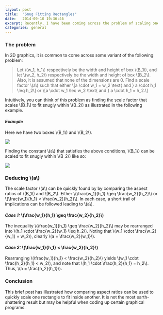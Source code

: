 ```yaml
---
layout: post
title:  "Snug Fitting Rectangles"
date:   2014-09-10 19:36:46
excerpt: Recently, I have been coming across the problem of scaling one rectangle to fit "snugly" within another rectangle. This post gives some formal reasoning behind one solution. 
categories: general 
---
```


### The problem

In 2D graphics, it is common to come across some variant of the following problem:

>Let \\(w\_1, h\_1\\) respectively be the width and height of box \\(B\_1\\), and
>let \\(w\_2, h\_2\\) respectively be the width and height of box \\(B\_2\\). Also, it is assumed that none of the dimensions are 0. Find
>a scale factor \\(a\\) such that either \\[a \cdot w\_1 = w\_2 \text{ and } a
>\cdot h\_1 \leq h\_2\\]
>or
>\\[a \cdot w\_1 \leq w\_2 \text{ and } a \cdot h\_1 = h\_2.\\]

Intuitively, you can think of this problem as finding the scale factor that scales \\(B\_1\\) to fit snugly within \\(B\_2\\) as illustrated in the following example.

#### *Example*

Here we have two boxes \\(B\_1\\) and \\(B\_2\\).

<img src="{{ site.url }}/assets/boxes.png" class="center" /> 

Finding the constant \\(a\\) that satisfies the above conditions, \\(B\_1\\) can be scaled to fit snugly within \\(B\_2\\) like so:

<img src="{{ site.url }}/assets/box_in_box.png" class="center" /> 

### Deducing \\(a\\)

The scale factor \\(a\\) can be quickly found by by comparing the aspect ratios of
\\(B\_1\\) and \\(B\_2\\). Either \\(\frac{w\_1}{h\_1} \geq \frac{w\_2}{h\_2}\\) or \\(\frac{w\_1}{h\_1} <
\frac{w\_2}{h\_2}\\). In each case, a short trail of implications can be followed leading to \\(a\\). 

#### *Case 1:* \\(\frac{w\_1}{h\_1} \geq \frac{w\_2}{h\_2}\\)

The inequality \\(\frac{w\_1}{h\_1} \geq \frac{w\_2}{h\_2}\\) may be rearranged
into \\(h\_1 \cdot \frac{w\_2}{w\_1} \leq h\_2\\). Noting that \\(w\_1 \cdot
\frac{w\_2}{w\_1} = w\_2\\), clearly \\(a = \frac{w\_2}{w\_1}\\).

#### *Case 2:* \\(\frac{w\_1}{h\_1} < \frac{w\_2}{h\_2}\\)

Rearranging \\(\frac{w\_1}{h\_1} < \frac{w\_2}{h\_2}\\) yields \\(w\_1 \cdot
\frac{h\_2}{h\_1} < w\_2\\), and note that \\(h\_1 \cdot \frac{h\_2}{h\_1} = h\_2\\).
Thus, \\(a = \frac{h\_2}{h\_1}\\).

### Conclusion

This brief post has illustrated how comparing aspect ratios can be used to
quickly scale one rectangle to fit inside another. It is not the most earth-shattering result but may be helpful when coding up certain graphical
programs. 

